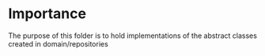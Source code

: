 # Importance

The purpose of this folder is to hold implementations of the abstract classes created in domain/repositories
